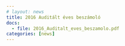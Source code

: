 ```yaml
---
# layout: news
title: 2016 Auditált éves beszámoló
docs:
  - file: 2016_Auditalt_eves_beszamolo.pdf
categories: [news]
---
```

